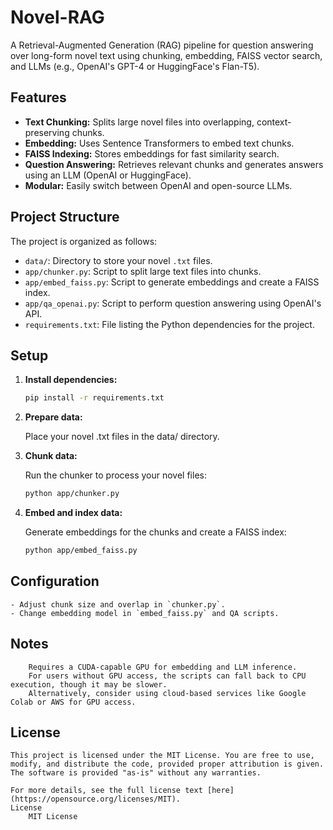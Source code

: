 # Novel-RAG

A Retrieval-Augmented Generation (RAG) pipeline for question answering over long-form novel text using chunking, embedding, FAISS vector search, and LLMs (e.g., OpenAI's GPT-4 or HuggingFace's Flan-T5).

## Features

- **Text Chunking:** Splits large novel files into overlapping, context-preserving chunks.
- **Embedding:** Uses Sentence Transformers to embed text chunks.
- **FAISS Indexing:** Stores embeddings for fast similarity search.
- **Question Answering:** Retrieves relevant chunks and generates answers using an LLM (OpenAI or HuggingFace).
- **Modular:** Easily switch between OpenAI and open-source LLMs.

## Project Structure

The project is organized as follows:

- `data/`: Directory to store your novel `.txt` files.
- `app/chunker.py`: Script to split large text files into chunks.
- `app/embed_faiss.py`: Script to generate embeddings and create a FAISS index.
- `app/qa_openai.py`: Script to perform question answering using OpenAI's API.
- `requirements.txt`: File listing the Python dependencies for the project.

## Setup

1. **Install dependencies:**
   ```sh
   pip install -r requirements.txt
   ```

2. **Prepare data:**

    Place your novel .txt files in the data/ directory.

3. **Chunk data:**

    Run the chunker to process your novel files:
    ```sh
    python app/chunker.py
    ```

4. **Embed and index data:**

    Generate embeddings for the chunks and create a FAISS index:
    ```sh
    python app/embed_faiss.py
    ```

## Configuration
    - Adjust chunk size and overlap in `chunker.py`.
    - Change embedding model in `embed_faiss.py` and QA scripts.

    
## Notes
        Requires a CUDA-capable GPU for embedding and LLM inference.
        For users without GPU access, the scripts can fall back to CPU execution, though it may be slower.
        Alternatively, consider using cloud-based services like Google Colab or AWS for GPU access.
    
    
## License

    This project is licensed under the MIT License. You are free to use, modify, and distribute the code, provided proper attribution is given. The software is provided "as-is" without any warranties.
    
    For more details, see the full license text [here](https://opensource.org/licenses/MIT).
    License
        MIT License
